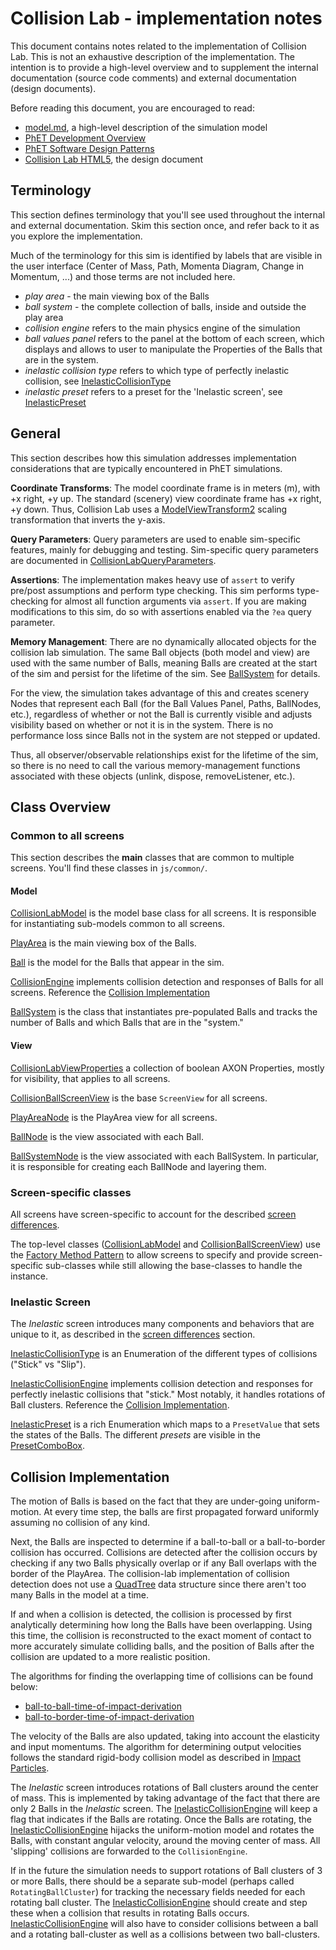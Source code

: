 # Collision Lab - implementation notes

This document contains notes related to the implementation of Collision Lab. 
This is not an exhaustive description of the implementation. The intention is 
to provide a high-level overview and to supplement the internal documentation 
(source code comments) and external documentation (design documents).  

Before reading this document, you are encouraged to read:
* [model.md](https://github.com/phetsims/collision-lab/blob/master/doc/model.md), a high-level description of the simulation model
* [PhET Development Overview](https://github.com/phetsims/phet-info/blob/master/doc/phet-development-overview.md)  
* [PhET Software Design Patterns](https://github.com/phetsims/phet-info/blob/master/doc/phet-software-design-patterns.md)
* [Collision Lab HTML5](https://docs.google.com/document/d/1FwMnpv8LyMZfMYPcASYhI2jtgCXyWrgAjTOx3Po_MsE/), the design document

## Terminology

This section defines terminology that you'll see used throughout the internal and external documentation. Skim this section once, and refer back to it as you explore the implementation.

Much of the terminology for this sim is identified by labels that are visible in the user interface (Center of Mass, Path, Momenta Diagram, Change in Momentum, ...) and those terms are not included here.

* _play area_ - the main viewing box of the Balls
* _ball system_ - the complete collection of balls, inside and outside the play area
* _collision engine_ refers to the main physics engine of the simulation
* _ball values panel_ refers to the panel at the bottom of each screen, which displays and allows to user to manipulate the Properties of the Balls that are in the system.
* _inelastic collision type_ refers to which type of perfectly inelastic collision, see [InelasticCollisionType](https://github.com/phetsims/collision-lab/blob/master/js/inelastic/model/InelasticCollisionType.js)
* _inelastic preset_ refers to a preset for the 'Inelastic screen', see [InelasticPreset](https://github.com/phetsims/collision-lab/blob/master/js/inelastic/model/InelasticPreset.js)

## General

This section describes how this simulation addresses implementation considerations that are typically encountered in PhET simulations.

**Coordinate Transforms**: The model coordinate frame is in meters (m), with +x right, +y up. The standard (scenery) view coordinate frame has +x right, +y down. Thus, Collision Lab uses a [ModelViewTransform2](https://github.com/phetsims/phetcommon/blob/master/js/view/ModelViewTransform2.js) scaling transformation that inverts the y-axis.

**Query Parameters**: Query parameters are used to enable sim-specific features, mainly for debugging and
testing. Sim-specific query parameters are documented in
[CollisionLabQueryParameters](https://github.com/phetsims/collision-lab/blob/master/js/common/CollisionLabQueryParameters.js).

**Assertions**: The implementation makes heavy use of `assert` to verify pre/post assumptions and perform type checking. This sim performs type-checking for almost all function arguments via `assert`. If you are making modifications to this sim, do so with assertions enabled via the `?ea` query parameter.

**Memory Management**: There are no dynamically allocated objects for the collision lab simulation. The same Ball objects (both model and view) are used with the same number of Balls, meaning Balls are created at the start of the sim and persist for the lifetime of the sim. See [BallSystem](https://github.com/phetsims/collision-lab/blob/master/js/common/model/BallSystem.js) for details.

For the view, the simulation takes advantage of this and creates scenery Nodes that represent each Ball (for the Ball Values Panel, Paths, BallNodes, etc.), regardless of whether or not the Ball is currently visible and adjusts visibility based on whether or not it is in the system. There is no performance loss since Balls not in the system are not stepped or updated. 

Thus, all observer/observable relationships exist for the lifetime of the sim, so there is no need to call the various memory-management functions associated with these objects (unlink, dispose, removeListener, etc.).

## Class Overview

### Common to all screens

This section describes the **main** classes that are common to multiple screens. You'll find these classes in `js/common/`.

#### Model

[CollisionLabModel](https://github.com/phetsims/collision-lab/blob/master/js/common/model/CollisionLabModel.js) is the model base class for all screens. It is responsible for instantiating sub-models common to all screens.

[PlayArea](https://github.com/phetsims/collision-lab/blob/master/js/common/model/PlayArea.js) is the main viewing box of the Balls.

[Ball](https://github.com/phetsims/collision-lab/blob/master/js/common/model/Ball.js) is the model for the Balls that appear in the sim.

[CollisionEngine](https://github.com/phetsims/collision-lab/blob/master/js/common/model/CollisionEngine.js) implements collision detection and responses of Balls for all screens. Reference the [Collision Implementation](https://github.com/phetsims/collision-lab/blob/master/doc/implementation-notes.md#collision-implementation) 

[BallSystem](https://github.com/phetsims/collision-lab/blob/master/js/common/model/BallSystem.js) is the class that instantiates pre-populated Balls and tracks the number of Balls and which Balls that are in the "system."

#### View

[CollisionLabViewProperties](https://github.com/phetsims/collision-lab/blob/master/js/common/view/CollisionLabViewProperties.js) a collection of boolean AXON Properties, mostly for visibility, that applies to all screens.

[CollisionBallScreenView](https://github.com/phetsims/collision-lab/blob/master/js/common/view/CollisionBallScreenView.js) is the base `ScreenView` for all screens. 

[PlayAreaNode](https://github.com/phetsims/collision-lab/blob/master/js/common/view/PlayAreaNode.js) is the PlayArea view for all screens.

[BallNode](https://github.com/phetsims/collision-lab/blob/master/js/common/view/BallNode.js) is the view associated with each Ball.

[BallSystemNode](https://github.com/phetsims/collision-lab/blob/master/js/common/view/BallSystemNode.js) is the view associated with each BallSystem. In particular, it is responsible for creating each BallNode and layering them.

### Screen-specific classes

All screens have screen-specific to account for the described [screen differences](https://github.com/phetsims/collision-lab/blob/master/model.md#screen-differences).

The top-level classes ([CollisionLabModel](https://github.com/phetsims/collision-lab/blob/master/js/common/model/CollisionLabModel.js) and [CollisionBallScreenView](https://github.com/phetsims/collision-lab/blob/master/js/common/view/CollisionBallScreenView.js)) use the [Factory Method Pattern](https://en.wikipedia.org/wiki/Factory_method_pattern) to allow screens to specify and provide screen-specific sub-classes while still allowing the base-classes to handle the instance.

### Inelastic Screen

The _Inelastic_ screen introduces many components and behaviors that are unique to it, as described in the [screen differences](https://github.com/phetsims/collision-lab/blob/master/model.md#screen-differences) section.

[InelasticCollisionType](https://github.com/phetsims/collision-lab/blob/master/js/inelastic/model/InelasticCollisionType.js) is an Enumeration of the different types of collisions ("Stick" vs "Slip").

[InelasticCollisionEngine](https://github.com/phetsims/collision-lab/blob/master/js/inelastic/model/InelasticCollisionEngine.js) implements collision detection and responses for perfectly inelastic collisions that "stick." Most notably, it handles rotations of Ball clusters. Reference the [Collision Implementation](https://github.com/phetsims/collision-lab/blob/master/doc/implementation-notes.md#collision-implementation).

[InelasticPreset](https://github.com/phetsims/collision-lab/blob/master/js/inelastic/model/InelasticPreset.js) is a rich Enumeration which maps to a `PresetValue` that sets the states of the Balls. The different _presets_ are visible in the [PresetComboBox](https://github.com/phetsims/collision-lab/blob/master/js/inelastic/model/PresetComboBox.js).

## Collision Implementation

The motion of Balls is based on the fact that they are under-going uniform-motion. At every time step, the balls are first propagated forward uniformly assuming no collision of any kind.

Next, the Balls are inspected to determine if a ball-to-ball or a ball-to-border collision has occurred. Collisions are detected after the collision occurs by checking if any two Balls physically overlap or if any Ball overlaps with the border of the PlayArea. The collision-lab implementation of collision detection does not use a [QuadTree](https://en.wikipedia.org/wiki/Quadtree) data structure since there aren't too many Balls in the model at a time.

If and when a collision is detected, the collision is processed by first analytically determining how long the Balls have been overlapping. Using this time, the collision is reconstructed to the exact moment of contact to more accurately simulate colliding balls, and the position of Balls after the collision are updated to a more realistic position.

The algorithms for finding the overlapping time of collisions can be found below:

* [ball-to-ball-time-of-impact-derivation](https://github.com/phetsims/collision-lab/blob/master/doc/images/ball-to-ball-time-of-impact-derivation.pdf)
* [ball-to-border-time-of-impact-derivation](https://github.com/phetsims/collision-lab/blob/master/doc/images/ball-to-border-time-of-impact-derivation.pdf)

The velocity of the Balls are also updated, taking into account the elasticity and input momentums. The algorithm for determining output velocities follows the standard rigid-body collision model as described in [Impact Particles](http://web.mst.edu/~reflori/be150/Dyn%20Lecture%20Videos/Impact%20Particles%201/Impact%20Particles%201.pdf).

The _Inelastic_ screen introduces rotations of Ball clusters around the center of mass. This is implemented by taking advantage of the fact that there are only 2 Balls in the _Inelastic_ screen. The [InelasticCollisionEngine](https://github.com/phetsims/collision-lab/blob/master/js/inelastic/model/InelasticCollisionEngine.js) will keep a flag that indicates if the Balls are rotating. Once the Balls are rotating, the [InelasticCollisionEngine](https://github.com/phetsims/collision-lab/blob/master/js/inelastic/model/InelasticCollisionEngine.js) hijacks the uniform-motion model and rotates the Balls, with constant angular velocity, around the moving center of mass. All 'slipping' collisions are forwarded to the `CollisionEngine`.

If in the future the simulation needs to support rotations of Ball clusters of 3 or more Balls, there should be a separate sub-model (perhaps called `RotatingBallCluster`) for tracking the necessary fields needed for each rotating ball cluster. The [InelasticCollisionEngine](https://github.com/phetsims/collision-lab/blob/master/js/inelastic/model/InelasticCollisionEngine.js) should create and step these when a collision that results in rotating Balls occurs. [InelasticCollisionEngine](https://github.com/phetsims/collision-lab/blob/master/js/inelastic/model/InelasticCollisionEngine.js) will also have to consider collisions between a ball and a rotating ball-cluster as well as a collisions between two ball-clusters.

